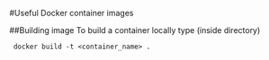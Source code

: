 #Useful Docker container images

##Building image
To build a container locally type (inside directory)

``` docker build -t <container_name> .```
